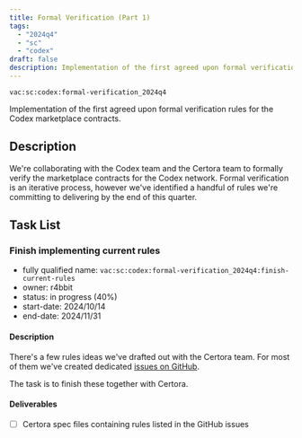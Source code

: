 ```yaml
---
title: Formal Verification (Part 1)
tags:
  - "2024q4"
  - "sc"
  - "codex"
draft: false
description: Implementation of the first agreed upon formal verification rules for the Codex marketplace contracts.
---
```


`vac:sc:codex:formal-verification_2024q4`

Implementation of the first agreed upon formal verification rules for the Codex marketplace contracts.

## Description

We're collaborating with the Codex team and the Certora team to formally verify the marketplace contracts for the Codex network. Formal verification is an iterative process, however we've identified a handful of rules we're committing to delivering by the end of this quarter.

## Task List

### Finish implementing current rules

* fully qualified name: `vac:sc:codex:formal-verification_2024q4:finish-current-rules`
* owner: r4bbit
* status: in progress (40%)
* start-date: 2024/10/14
* end-date: 2024/11/31

#### Description

There's a few rules ideas we've drafted out with the Certora team. For most of them we've created dedicated [issues on GitHub](https://github.com/codex-storage/codex-contracts-eth/issues?q=is%3Aissue+is%3Aopen+label%3ACertora).

The task is to finish these together with Certora.

#### Deliverables

- [ ] Certora spec files containing rules listed in the GitHub issues
